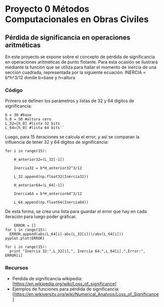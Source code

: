 # Proyecto 0 Métodos Computacionales en Obras Civiles

## Pérdida de significancia en operaciones aritméticas

En este proyecto se expone sobre el concepto de pérdida de significancia en operaciones aritméticas de punto flotante. Para esta ocasión se ilustrará mediante la función que se utiliza para hallar el momento de inercia de una sección cuadrada, representada por la siguiente ecuación:
  INERCIA = b*h^3/12
donde b=base y h=altura

### Código

Primero se definen los parámetros y listas de 32 y 64 dígitos de significancia:

    b = 30 #base 
    h_0 = 50 #altura cero
    L_32=[h_0] #lista 32 bits 
    L_64=[h_0] #lista 64 bits``

Luego, para 15 iteraciones se calcula el error, y así se comparan la influencia de tener 32 y 64 dígitos de significancia:

    for i in range(15):

        H_anterior32=(L_32[-1]) 

        Inercia32 = b*H_anterior32^3/12

        L_32.append(np.float32(Inercia32)) 

        H_anterior64=(L_64[-1]) 

        Inercia64 = b*H_anterior64^3/12 

        L_64.append(np.float64(Inercia64))
        
De esta forma, se crea una lista para guardar el error que hay en cada iteración para luego poder gráficar.

        ERROR = []
    for i in range(15): 
      ERROR.append(abs(L_64[i]-abs(L_32[i]))/abs(L_64[i])) 
    pyplot.plot(ERROR)

    for i in range(15): 
      print "Inercia 32:",L_32[i],", Inercia 64:",L_64[i],",Error:", ERROR[i]

### Recursos

- Perdida de significancia wikipedia: [https://en.wikipedia.org/wiki/Loss_of_significance]
- Ejemplos de funciones para pérdida de significancia: [https://en.wikiversity.org/wiki/Numerical_Analysis/Loss_of_Significance]
